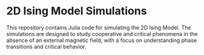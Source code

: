 # 2D Ising Model Simulations

This repository contains Julia code for simulating the 2D Ising Model. The simulations are designed to study cooperative and critical phenomena in the absence of an external magnetic field, with a focus on understanding phase transitions and critical behavior.